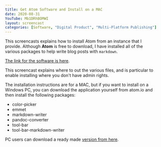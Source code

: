 ```yaml
---
title: Get Atom Software and Install on a MAC
date: 2020-08-31
YouTube: Mb1DRhBOMWI
layout: screencast
categories: [Software, "Digital Product", "Multi-Platform Publishing"]
---
```


This screencasts explains how to install Atom from an instance that I provide. Although **Atom** is free to download, I have installed all of the various packages to help write blog posts with `markdown`.

[The link for the software is here][50dde787].

  [50dde787]: http://www.publisha.org/resources/atom.zip "This will download a ZIP file for you to unpack."

This screencast explains where to out the various files, and is particular to enable installing where you don't have admin rights.

The installation instructions are for a MAC, but if you want to install on a Windows PC, you can download the application yourself from atom.io and then install the following packages:

- color-picker
- emmet
- markdown-writer
- pandoc-converter
- tool-bar
- tool-bar-markdown-writer

PC users can download a ready made [version from here][96e0bc23].

  [96e0bc23]: http://www.publisha.org/resources/forwindows/atom.zip "download and unpack in the user folder"
